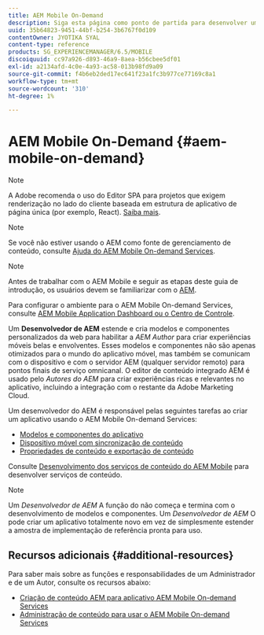 ```yaml
---
title: AEM Mobile On-Demand
description: Siga esta página como ponto de partida para desenvolver um aplicativo de Serviços por demanda com AEM (Adobe Experience Manager). A página aborda os tópicos relevantes para um desenvolvedor de um aplicativo.
uuid: 35b64823-9451-44bf-b254-3b6767f0d109
contentOwner: JYOTIKA SYAL
content-type: reference
products: SG_EXPERIENCEMANAGER/6.5/MOBILE
discoiquuid: cc97a926-d893-46a9-8aea-b56cbee5df01
exl-id: a2134afd-4c0e-4a93-ac58-013b98fd9a09
source-git-commit: f4b6eb2ded17ec641f23a1fc3b977ce77169c8a1
workflow-type: tm+mt
source-wordcount: '310'
ht-degree: 1%

---
```


# AEM Mobile On-Demand {#aem-mobile-on-demand}

>[!NOTE]
>
>A Adobe recomenda o uso do Editor SPA para projetos que exigem renderização no lado do cliente baseada em estrutura de aplicativo de página única (por exemplo, React). [Saiba mais](/help/sites-developing/spa-overview.md).

>[!NOTE]
>
>Se você não estiver usando o AEM como fonte de gerenciamento de conteúdo, consulte [Ajuda do AEM Mobile On-demand Services](https://helpx.adobe.com/digital-publishing-solution/topics.html).

>[!NOTE]
>
>Antes de trabalhar com o AEM Mobile e seguir as etapas deste guia de introdução, os usuários devem se familiarizar com o [AEM](/help/sites-deploying/deploy.md).
>
>Para configurar o ambiente para o AEM Mobile On-demand Services, consulte [AEM Mobile Application Dashboard ou o Centro de Controle](/help/mobile/mobile-apps-ondemand-application-dashboard.md).

Um **Desenvolvedor de AEM** estende e cria modelos e componentes personalizados da web para habilitar a *AEM Author* para criar experiências móveis belas e envolventes. Esses modelos e componentes não são apenas otimizados para o mundo do aplicativo móvel, mas também se comunicam com o dispositivo e com o servidor AEM (qualquer servidor remoto) para pontos finais de serviço omnicanal. O editor de conteúdo integrado AEM é usado pelo *Autores do AEM* para criar experiências ricas e relevantes no aplicativo, incluindo a integração com o restante da Adobe Marketing Cloud.

Um desenvolvedor do AEM é responsável pelas seguintes tarefas ao criar um aplicativo usando o AEM Mobile On-demand Services:

* [Modelos e componentes do aplicativo](/help/mobile/app-templates-and-components1.md)
* [Dispositivo móvel com sincronização de conteúdo](/help/mobile/mobile-ondemand-contentsync.md)
* [Propriedades de conteúdo e exportação de conteúdo](/help/mobile/on-demand-content-properties-exporting.md)

Consulte [Desenvolvimento dos serviços de conteúdo do AEM Mobile](/help/mobile/developing-content-services.md) para desenvolver serviços de conteúdo.

>[!NOTE]
>
>Um *Desenvolvedor de AEM* A função do não começa e termina com o desenvolvimento de modelos e componentes. Um *Desenvolvedor de AEM* O pode criar um aplicativo totalmente novo em vez de simplesmente estender a amostra de implementação de referência pronta para uso.

## Recursos adicionais {#additional-resources}

Para saber mais sobre as funções e responsabilidades de um Administrador e de um Autor, consulte os recursos abaixo:

* [Criação de conteúdo AEM para aplicativo AEM Mobile On-demand Services](/help/mobile/mobile-apps-ondemand.md)
* [Administração de conteúdo para usar o AEM Mobile On-demand Services](/help/mobile/aem-mobile.md)
